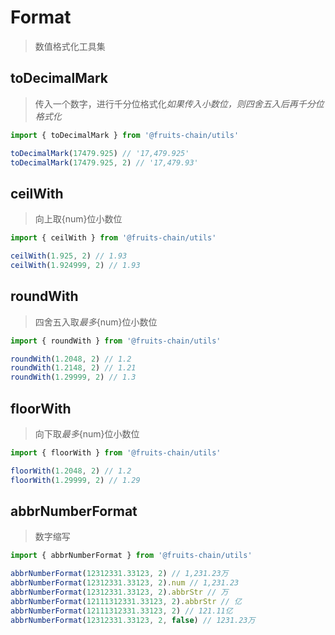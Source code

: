 # Format

> 数值格式化工具集

## toDecimalMark

> 传入一个数字，进行千分位格式化*如果传入小数位，则四舍五入后再千分位格式化*

```ts
import { toDecimalMark } from '@fruits-chain/utils'

toDecimalMark(17479.925) // '17,479.925'
toDecimalMark(17479.925, 2) // '17,479.93'
```

## ceilWith

> 向上取{num}位小数位

```ts
import { ceilWith } from '@fruits-chain/utils'

ceilWith(1.925, 2) // 1.93
ceilWith(1.924999, 2) // 1.93
```

## roundWith

> 四舍五入取*最多*{num}位小数位

```ts
import { roundWith } from '@fruits-chain/utils'

roundWith(1.2048, 2) // 1.2
roundWith(1.2148, 2) // 1.21
roundWith(1.29999, 2) // 1.3
```

## floorWith

> 向下取*最多*{num}位小数位

```ts
import { floorWith } from '@fruits-chain/utils'

floorWith(1.2048, 2) // 1.2
floorWith(1.29999, 2) // 1.29
```

## abbrNumberFormat

> 数字缩写

```ts
import { abbrNumberFormat } from '@fruits-chain/utils'

abbrNumberFormat(12312331.33123, 2) // 1,231.23万
abbrNumberFormat(12312331.33123, 2).num // 1,231.23
abbrNumberFormat(12312331.33123, 2).abbrStr // 万
abbrNumberFormat(12111312331.33123, 2).abbrStr // 亿
abbrNumberFormat(12111312331.33123, 2) // 121.11亿
abbrNumberFormat(12312331.33123, 2, false) // 1231.23万
```
